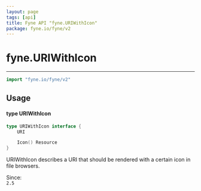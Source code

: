 ```yaml
---
layout: page
tags: [api]
title: Fyne API "fyne.URIWithIcon"
package: fyne.io/fyne/v2
---
```


# fyne.URIWithIcon
---
```go
import "fyne.io/fyne/v2"
```

## Usage

#### type URIWithIcon

```go
type URIWithIcon interface {
	URI

	Icon() Resource
}
```

URIWithIcon describes a URI that should be rendered with a certain icon in file browsers.


<div class="since">Since: <code>
2.5</code></div>
